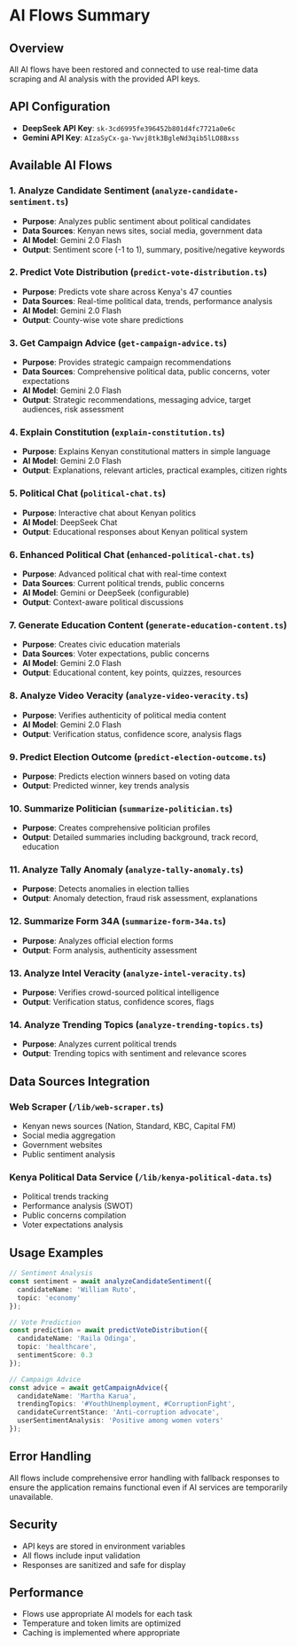 # AI Flows Summary

## Overview
All AI flows have been restored and connected to use real-time data scraping and AI analysis with the provided API keys.

## API Configuration
- **DeepSeek API Key**: `sk-3cd6995fe396452b801d4fc7721a0e6c`
- **Gemini API Key**: `AIzaSyCx-ga-Ywvj8tk3BgleNd3qib5lLO8Bxss`

## Available AI Flows

### 1. Analyze Candidate Sentiment (`analyze-candidate-sentiment.ts`)
- **Purpose**: Analyzes public sentiment about political candidates
- **Data Sources**: Kenyan news sites, social media, government data
- **AI Model**: Gemini 2.0 Flash
- **Output**: Sentiment score (-1 to 1), summary, positive/negative keywords

### 2. Predict Vote Distribution (`predict-vote-distribution.ts`)
- **Purpose**: Predicts vote share across Kenya's 47 counties
- **Data Sources**: Real-time political data, trends, performance analysis
- **AI Model**: Gemini 2.0 Flash
- **Output**: County-wise vote share predictions

### 3. Get Campaign Advice (`get-campaign-advice.ts`)
- **Purpose**: Provides strategic campaign recommendations
- **Data Sources**: Comprehensive political data, public concerns, voter expectations
- **AI Model**: Gemini 2.0 Flash
- **Output**: Strategic recommendations, messaging advice, target audiences, risk assessment

### 4. Explain Constitution (`explain-constitution.ts`)
- **Purpose**: Explains Kenyan constitutional matters in simple language
- **AI Model**: Gemini 2.0 Flash
- **Output**: Explanations, relevant articles, practical examples, citizen rights

### 5. Political Chat (`political-chat.ts`)
- **Purpose**: Interactive chat about Kenyan politics
- **AI Model**: DeepSeek Chat
- **Output**: Educational responses about Kenyan political system

### 6. Enhanced Political Chat (`enhanced-political-chat.ts`)
- **Purpose**: Advanced political chat with real-time context
- **Data Sources**: Current political trends, public concerns
- **AI Model**: Gemini or DeepSeek (configurable)
- **Output**: Context-aware political discussions

### 7. Generate Education Content (`generate-education-content.ts`)
- **Purpose**: Creates civic education materials
- **Data Sources**: Voter expectations, public concerns
- **AI Model**: Gemini 2.0 Flash
- **Output**: Educational content, key points, quizzes, resources

### 8. Analyze Video Veracity (`analyze-video-veracity.ts`)
- **Purpose**: Verifies authenticity of political media content
- **AI Model**: Gemini 2.0 Flash
- **Output**: Verification status, confidence score, analysis flags

### 9. Predict Election Outcome (`predict-election-outcome.ts`)
- **Purpose**: Predicts election winners based on voting data
- **Output**: Predicted winner, key trends analysis

### 10. Summarize Politician (`summarize-politician.ts`)
- **Purpose**: Creates comprehensive politician profiles
- **Output**: Detailed summaries including background, track record, education

### 11. Analyze Tally Anomaly (`analyze-tally-anomaly.ts`)
- **Purpose**: Detects anomalies in election tallies
- **Output**: Anomaly detection, fraud risk assessment, explanations

### 12. Summarize Form 34A (`summarize-form-34a.ts`)
- **Purpose**: Analyzes official election forms
- **Output**: Form analysis, authenticity assessment

### 13. Analyze Intel Veracity (`analyze-intel-veracity.ts`)
- **Purpose**: Verifies crowd-sourced political intelligence
- **Output**: Verification status, confidence scores, flags

### 14. Analyze Trending Topics (`analyze-trending-topics.ts`)
- **Purpose**: Analyzes current political trends
- **Output**: Trending topics with sentiment and relevance scores

## Data Sources Integration

### Web Scraper (`/lib/web-scraper.ts`)
- Kenyan news sources (Nation, Standard, KBC, Capital FM)
- Social media aggregation
- Government websites
- Public sentiment analysis

### Kenya Political Data Service (`/lib/kenya-political-data.ts`)
- Political trends tracking
- Performance analysis (SWOT)
- Public concerns compilation
- Voter expectations analysis

## Usage Examples

```typescript
// Sentiment Analysis
const sentiment = await analyzeCandidateSentiment({
  candidateName: 'William Ruto',
  topic: 'economy'
});

// Vote Prediction
const prediction = await predictVoteDistribution({
  candidateName: 'Raila Odinga',
  topic: 'healthcare',
  sentimentScore: 0.3
});

// Campaign Advice
const advice = await getCampaignAdvice({
  candidateName: 'Martha Karua',
  trendingTopics: '#YouthUnemployment, #CorruptionFight',
  candidateCurrentStance: 'Anti-corruption advocate',
  userSentimentAnalysis: 'Positive among women voters'
});
```

## Error Handling
All flows include comprehensive error handling with fallback responses to ensure the application remains functional even if AI services are temporarily unavailable.

## Security
- API keys are stored in environment variables
- All flows include input validation
- Responses are sanitized and safe for display

## Performance
- Flows use appropriate AI models for each task
- Temperature and token limits are optimized
- Caching is implemented where appropriate